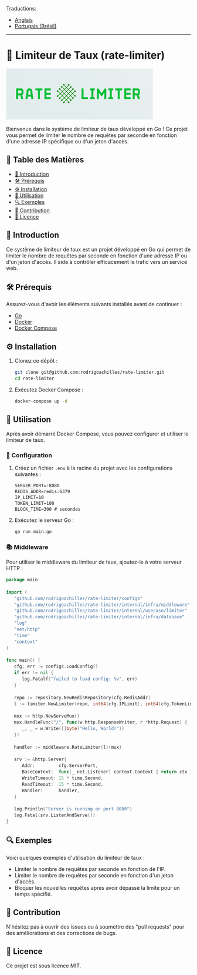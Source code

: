 Traductions:

* [Anglais](README.md)
* [Portugais (Brésil)](README_pt_br.md)

---

# 📶 Limiteur de Taux (rate-limiter)

![Logo du Projet](assets/rate_limiter-logo.png)

Bienvenue dans le système de limiteur de taux développé en Go ! Ce projet vous permet de limiter le nombre de requêtes par seconde en fonction d'une adresse IP spécifique ou d'un jeton d'accès.

## 📑&nbsp;Table des Matières

- [📖 Introduction](#introduction)
- [🛠 Prérequis](#prérequis)
- [⚙️ Installation](#installation)
- [🚀 Utilisation](#utilisation)
- [🔍 Exemples](#exemples)
- [🤝 Contribution](#contribution)
- [📜 Licence](#licence)

## 📖&nbsp;Introduction

Ce système de limiteur de taux est un projet développé en Go qui permet de limiter le nombre de requêtes par seconde en fonction d'une adresse IP ou d'un jeton d'accès. Il aide à contrôler efficacement le trafic vers un service web.

## 🛠&nbsp;Prérequis

Assurez-vous d'avoir les éléments suivants installés avant de continuer :

- [Go](https://golang.org/doc/install)
- [Docker](https://www.docker.com/get-started)
- [Docker Compose](https://docs.docker.com/compose/install/)

## ⚙️&nbsp;Installation

1. Clonez ce dépôt :

    ```sh
    git clone git@github.com:rodrigoachilles/rate-limiter.git
    cd rate-limiter
    ```

2. Exécutez Docker Compose :

    ```sh
    docker-compose up -d
    ```

## 🚀&nbsp;Utilisation

Après avoir démarré Docker Compose, vous pouvez configurer et utiliser le limiteur de taux.

### 🔧&nbsp;Configuration

1. Créez un fichier `.env` à la racine du projet avec les configurations suivantes :

    ```env
   SERVER_PORT=:8080
   REDIS_ADDR=redis:6379
   IP_LIMIT=10
   TOKEN_LIMIT=100
   BLOCK_TIME=300 # secondes
    ```

2. Exécutez le serveur Go :

    ```sh
    go run main.go
    ```

### 📚&nbsp;Middleware

Pour utiliser le middleware du limiteur de taux, ajoutez-le à votre serveur HTTP :

```go
package main

import (
   "github.com/rodrigoachilles/rate-limiter/configs"
   "github.com/rodrigoachilles/rate-limiter/internal/infra/middleware"
   "github.com/rodrigoachilles/rate-limiter/internal/usecase/limiter"
   "github.com/rodrigoachilles/rate-limiter/internal/infra/database"
   "log"
   "net/http"
   "time"
   "context"
)

func main() {
   cfg, err := configs.LoadConfig()
   if err != nil {
      log.Fatalf("failed to load config: %v", err)
   }

   repo := repository.NewRedisRepository(cfg.RedisAddr)
   l := limiter.NewLimiter(repo, int64(cfg.IPLimit), int64(cfg.TokenLimit), cfg.BlockTime)

   mux := http.NewServeMux()
   mux.HandleFunc("/", func(w http.ResponseWriter, r *http.Request) {
      _, _ = w.Write([]byte("Hello, World!"))
   })

   handler := middleware.RateLimiter(l)(mux)

   srv := &http.Server{
      Addr:         cfg.ServerPort,
      BaseContext:  func(_ net.Listener) context.Context { return ctx },
      WriteTimeout: 15 * time.Second,
      ReadTimeout:  15 * time.Second,
      Handler:      handler,
   }

   log.Println("Server is running on port 8080")
   log.Fatal(srv.ListenAndServe())
}
```

## 🔍&nbsp;Exemples

Voici quelques exemples d'utilisation du limiteur de taux :

- Limiter le nombre de requêtes par seconde en fonction de l'IP.
- Limiter le nombre de requêtes par seconde en fonction d'un jeton d'accès.
- Bloquer les nouvelles requêtes après avoir dépassé la limite pour un temps spécifié.

## 🤝&nbsp;Contribution

N'hésitez pas à ouvrir des issues ou à soumettre des "pull requests" pour des améliorations et des corrections de bugs.

## 📜&nbsp;Licence

Ce projet est sous licence MIT.
